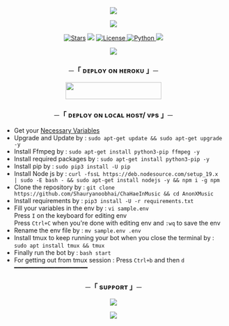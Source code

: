 
<div align="center">
  <img src="https://readme-typing-svg.herokuapp.com?color=ffd700&center=true&lines=──+「+E+R+E+N」+──;Noob+Developer+Hu+Bhai.&width=600&height=180">
</div>

<p align="center">
  <img src="https://telegra.ph/file/54f9cad59bfb4435d8cd8.jpg">
</p>

<p align="center">
<a href="https://github.com/Shauryanoobhai/ChaHaeInMusic/stargazers"><img src="https://img.shields.io/github/stars/Shauryanoobhai/ChaHaeInMusic?color=black&logo=github&logoColor=black&style=for-the-badge" alt="Stars" /></a>
<a href="https://github.com/Shauryanoobhai/ChaHaeInMusic/network/members"> <img src="https://img.shields.io/github/forks/Shauryanoobhai/ChaHaeInMusic?color=black&logo=github&logoColor=black&style=for-the-badge" /></a>
<a href="https://github.com/Shauryanoobhai/ChaHaeInMusic/blob/master/LICENSE"> <img src="https://img.shields.io/badge/License-MIT-blueviolet?style=for-the-badge" alt="License" /> </a>
<a href="https://www.python.org/"> <img src="https://img.shields.io/badge/Written%20in-Python-orange?style=for-the-badge&logo=python" alt="Python" /> </a>
<a href="https://github.com/Shauryanoobhai/ChaHaeInMusic/commits/AnonymousX1025"> <img src="https://img.shields.io/github/last-commit/SquirtleRivals09/ChaHaeInMusic?color=blue&logo=github&logoColor=green&style=for-the-badge" /></a>
</p>

<p align="center">
  <img src="https://telegra.ph/file/9ecc3eb3e7eb1a8af64df.jpg">
</p>

<h3 align="center">
    ─「 ᴅᴇᴩʟᴏʏ ᴏɴ ʜᴇʀᴏᴋᴜ 」─
</h3>

<p align="center"><a href="https://dashboard.heroku.com/new?template=https://github.com/Shauryanoobhai/ChaHaeInMusic"> <img src="https://img.shields.io/badge/Deploy%20On%20Heroku-black?style=for-the-badge&logo=heroku" width="220" height="38.45"/></a></p>

<h3 align="center">
    ─「 ᴅᴇᴩʟᴏʏ ᴏɴ ʟᴏᴄᴀʟ ʜᴏsᴛ/ ᴠᴘs 」─
</h3>

- Get your [Necessary Variables](https://github.com/Shauryanoobhai/ChaHaeInMusic/blob/master/sample.env)
- Upgrade and Update by :
`sudo apt-get update && sudo apt-get upgrade -y`
- Install Ffmpeg by :
`sudo apt-get install python3-pip ffmpeg -y`
- Install required packages by :
`sudo apt-get install python3-pip -y`
- Install pip by :
`sudo pip3 install -U pip`
- Install Node js by :
`curl -fssL https://deb.nodesource.com/setup_19.x | sudo -E bash - && sudo apt-get install nodejs -y && npm i -g npm`
- Clone the repository by :
`git clone https://github.com/Shauryanoobhai/ChaHaeInMusic && cd AnonXMusic`
- Install requirements by :
`pip3 install -U -r requirements.txt`
- Fill your variables in the env by :
`vi sample.env`<br>
Press `I` on the keyboard for editing env<br>
Press `Ctrl+C` when you're done with editing env and `:wq` to save the env<br>
- Rename the env file by :
`mv sample.env .env`
- Install tmux to keep running your bot when you close the terminal by :
`sudo apt install tmux && tmux`
- Finally run the bot by :
`bash start`
- For getting out from tmux session : Press `Ctrl+b` and then `d`<br>
━━━━━━━━━━━━━━━━━━━━

<h3 align="center">
    ─「 sᴜᴩᴩᴏʀᴛ 」─
</h3>

<p align="center">
<a href="https://telegram.me/Ahjin_Sprt"><img src="https://img.shields.io/badge/-Support%20Group-blue.svg?style=for-the-badge&logo=Telegram"></a>
</p>

<p align="center">
<a href="https://telegram.me/SungUpdates"><img src="https://img.shields.io/badge/-Support%20Channel-blue.svg?style=for-the-badge&logo=Telegram"></a>
</p>


